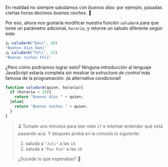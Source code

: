 En realidad no siempre saludamos con _buenos días_: por ejemplo, pasadas ciertas horas decimos _buenas noches_. :night_with_stars: 

Por eso, ahora nos gustaría modificar nuestra función `saludarA` para que tome un parámetro adicional, `horario`, y retorne un saludo diferente según éste: 

```javascript
ム saludarA("Dani", 10)
"Buenos días Dani"
ム saludarA("Feli", 22)
"Buenas noches Feli"
```

¿Pero cómo podríamos lograr esto? Ninguna introducción al lenguaje JavaScript estaría completa sin mostrar _la estructura de control_ más famosa de la programación: ¡la alternativa condicional!

```javascript
function saludarA(quien, horario){
  if (horario < 19){
    return "Buenos días " + quien;
  }else{
    return "Buenas noches " + quien;
  }
}
```

> :hourglass_flowing_sand: Tomate uno minutos para leer este `if` e intentar entender qué está pasando acá. Y después probá en la consola lo siguiente: 
>
>  1. saludá a `"Juli"` a las `18`
>  2. saludá a `"Pun Pun"` a las `19`
>
> ¿Sucede lo que esperabas? :thinking:
